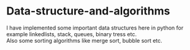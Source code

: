 # Data-structure-and-algorithms

I have implemented some important data structures here in python for example linkedlists, stack, queues, binary tress etc. <br>
Also some sorting algorithms like merge sort, bubble sort etc.
